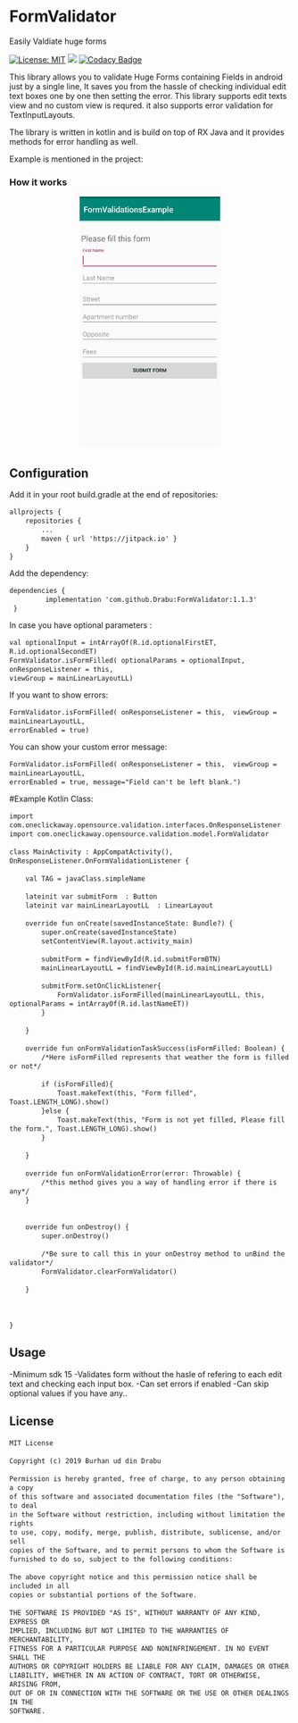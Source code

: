 FormValidator
========
Easily Valdiate huge forms

[![License: MIT](https://img.shields.io/badge/License-MIT-yellow.svg)](https://opensource.org/licenses/MIT) [![](https://jitpack.io/v/Drabu/FormValidator.svg)](https://jitpack.io/#Drabu/FormValidator)
[![Codacy Badge](https://api.codacy.com/project/badge/Grade/9df707c7085c47979162af31e6406e66)](https://www.codacy.com/app/Drabu/FormValidator?utm_source=github.com&amp;utm_medium=referral&amp;utm_content=Drabu/FormValidator&amp;utm_campaign=Badge_Grade)

This library allows you to validate Huge Forms containing Fields in android just by a single line, It saves you from the hassle of checking individual edit text boxes one by one then setting the error.
This library supports edit texts view and no custom view is requred. it also supports error validation for TextInputLayouts. 

The library is written in kotlin and is build on top of RX Java and it provides methods for error handling as well. 

Example is mentioned in the project:

### How it works

<p align="center">
    <img src="demo.gif" alt="Demonstartion image."/>
</p>

Configuration
-------------

Add it in your root build.gradle at the end of repositories:

    allprojects {
		repositories {
			...
			maven { url 'https://jitpack.io' }
		}
	}

Add the dependency: 

    dependencies {
	         implementation 'com.github.Drabu:FormValidator:1.1.3'
	 }

In case you have optional parameters : 
        
 	val optionalInput = intArrayOf(R.id.optionalFirstET, R.id.optionalSecondET)
	FormValidator.isFormFilled( optionalParams = optionalInput, onResponseListener = this,
	viewGroup = mainLinearLayoutLL)
	
If you want to show errors: 
        
	FormValidator.isFormFilled( onResponseListener = this,  viewGroup = mainLinearLayoutLL, 
	errorEnabled = true)
	

You can show your custom error message: 
        
	FormValidator.isFormFilled( onResponseListener = this,  viewGroup = mainLinearLayoutLL, 
	errorEnabled = true, message="Field can't be left blank.")

#Example Kotlin Class: 

    import com.oneclickaway.opensource.validation.interfaces.OnResponseListener
    import com.oneclickaway.opensource.validation.model.FormValidator
    
    class MainActivity : AppCompatActivity(), OnResponseListener.OnFormValidationListener {

        val TAG = javaClass.simpleName

        lateinit var submitForm  : Button
        lateinit var mainLinearLayoutLL  : LinearLayout

        override fun onCreate(savedInstanceState: Bundle?) {
            super.onCreate(savedInstanceState)
            setContentView(R.layout.activity_main)

            submitForm = findViewById(R.id.submitFormBTN)
            mainLinearLayoutLL = findViewById(R.id.mainLinearLayoutLL)

            submitForm.setOnClickListener{
                FormValidator.isFormFilled(mainLinearLayoutLL, this, optionalParams = intArrayOf(R.id.lastNameET))
            }

        }

        override fun onFormValidationTaskSuccess(isFormFilled: Boolean) {
            /*Here isFormFilled represents that weather the form is filled or not*/

            if (isFormFilled){
                Toast.makeText(this, "Form filled", Toast.LENGTH_LONG).show()
            }else {
                Toast.makeText(this, "Form is not yet filled, Please fill the form.", Toast.LENGTH_LONG).show()
            }

        }

        override fun onFormValidationError(error: Throwable) {
            /*this method gives you a way of handling error if there is any*/
        }


        override fun onDestroy() {
            super.onDestroy()

            /*Be sure to call this in your onDestroy method to unBind the validator*/
            FormValidator.clearFormValidator()

        }



    }
   
Usage
-----
-Minimum sdk 15
-Validates form without the hasle of refering to each edit text and checking each input box.
-Can set errors if enabled
-Can skip optional values if you have any..

License
-----
	MIT License

	Copyright (c) 2019 Burhan ud din Drabu

	Permission is hereby granted, free of charge, to any person obtaining a copy
	of this software and associated documentation files (the "Software"), to deal
	in the Software without restriction, including without limitation the rights
	to use, copy, modify, merge, publish, distribute, sublicense, and/or sell
	copies of the Software, and to permit persons to whom the Software is
	furnished to do so, subject to the following conditions:

	The above copyright notice and this permission notice shall be included in all
	copies or substantial portions of the Software.

	THE SOFTWARE IS PROVIDED "AS IS", WITHOUT WARRANTY OF ANY KIND, EXPRESS OR
	IMPLIED, INCLUDING BUT NOT LIMITED TO THE WARRANTIES OF MERCHANTABILITY,
	FITNESS FOR A PARTICULAR PURPOSE AND NONINFRINGEMENT. IN NO EVENT SHALL THE
	AUTHORS OR COPYRIGHT HOLDERS BE LIABLE FOR ANY CLAIM, DAMAGES OR OTHER
	LIABILITY, WHETHER IN AN ACTION OF CONTRACT, TORT OR OTHERWISE, ARISING FROM,
	OUT OF OR IN CONNECTION WITH THE SOFTWARE OR THE USE OR OTHER DEALINGS IN THE
	SOFTWARE.
	
